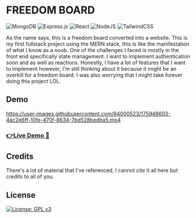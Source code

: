 # FREEDOM BOARD 
![MongoDB](https://img.shields.io/badge/MongoDB-%234ea94b.svg?style=for-the-badge&logo=mongodb&logoColor=white)
![Express.js](https://img.shields.io/badge/express.js-%23404d59.svg?style=for-the-badge&logo=express&logoColor=%2361DAFB)
![React](https://img.shields.io/badge/react-%2320232a.svg?style=for-the-badge&logo=react&logoColor=%2361DAFB)
![NodeJS](https://img.shields.io/badge/node.js-6DA55F?style=for-the-badge&logo=node.js&logoColor=white)
![TailwindCSS](https://img.shields.io/badge/tailwindcss-%2338B2AC.svg?style=for-the-badge&logo=tailwind-css&logoColor=white)

As the name says, this is a freedom board converted into a website. This is my first fullstack project using the MERN stack, this is like the manifestation of what I know as a noob. One of the challenges I faced is mostly in the front end specifically state management. I want to implement authentication soon and as well as reactions. Honestly, I have a lot of features that I want to implement however, I'm still thinking about it because it might be an overkill for a freedom board. I was also worrying that I might take forever doing this project LOL.

## Demo
https://user-images.githubusercontent.com/84000523/175948603-4ac2e6ff-10fe-470f-8634-7bd528bedba5.mp4
### [👉Live Demo 👀](https://prxncxss03.github.io/freedom-board-front-end/)
## Credits
There's a lot of material that I've referenced, I cannot cite it all here but credits to all of you. 

## License
[![License: GPL v3](https://img.shields.io/badge/License-GPLv3-blue.svg)](https://www.gnu.org/licenses/gpl-3.0)

